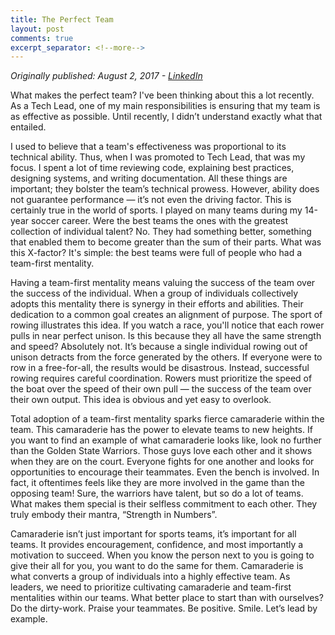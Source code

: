 ```yaml
---
title: The Perfect Team
layout: post
comments: true
excerpt_separator: <!--more-->
---
```

*Originally published: August 2, 2017 - [LinkedIn](https://www.linkedin.com/pulse/perfect-team-julian-griggs/)*

What makes the perfect team? I've been thinking about this a lot recently. As a Tech Lead, one of my main responsibilities is ensuring that my team is as effective as possible. Until recently, I didn’t understand exactly what that entailed. 
<!--more-->
I used to believe that a team's effectiveness was proportional to its technical ability. Thus, when I was promoted to Tech Lead, that was my focus. I spent a lot of time reviewing code, explaining best practices, designing systems, and writing documentation. All these things are important; they bolster the team’s technical prowess. However, ability does not guarantee performance — it’s not even the driving factor. This is certainly true in the world of sports. I played on many teams during my 14-year soccer career. Were the best teams the ones with the greatest collection of individual talent? No. They had something better, something that enabled them to become greater than the sum of their parts. What was this X-factor? It's simple: the best teams were full of people who had a team-first mentality.

Having a team-first mentality means valuing the success of the team over the success of the individual. When a group of individuals collectively adopts this mentality there is synergy in their efforts and abilities. Their dedication to a common goal creates an alignment of purpose. The sport of rowing illustrates this idea. If you watch a race, you'll notice that each rower pulls in near perfect unison. Is this because they all have the same strength and speed? Absolutely not. It’s because a single individual rowing out of unison detracts from the force generated by the others. If everyone were to row in a free-for-all, the results would be disastrous. Instead, successful rowing requires careful coordination. Rowers must prioritize the speed of the boat over the speed of their own pull — the success of the team over their own output. This idea is obvious and yet easy to overlook.

Total adoption of a team-first mentality sparks fierce camaraderie within the team. This camaraderie has the power to elevate teams to new heights. If you want to find an example of what camaraderie looks like, look no further than the Golden State Warriors. Those guys love each other and it shows when they are on the court. Everyone fights for one another and looks for opportunities to encourage their teammates. Even the bench is involved. In fact, it oftentimes feels like they are more involved in the game than the opposing team! Sure, the warriors have talent, but so do a lot of teams. What makes them special is their selfless commitment to each other. They truly embody their mantra, “Strength in Numbers”.

Camaraderie isn’t just important for sports teams, it’s important for all teams. It provides encouragement, confidence, and most importantly a motivation to succeed. When you know the person next to you is going to give their all for you, you want to do the same for them. Camaraderie is what converts a group of individuals into a highly effective team. As leaders, we need to prioritize cultivating camaraderie and team-first mentalities within our teams. What better place to start than with ourselves? Do the dirty-work. Praise your teammates. Be positive. Smile. Let’s lead by example.

